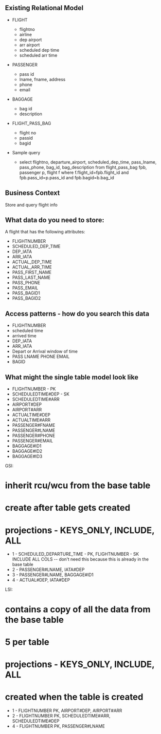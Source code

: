 ## Existing Relational Model
- FLIGHT
  - flightno
  - airline
  - dep airport
  - arr airport
  - scheduled dep time
  - scheduled arr time

- PASSENGER
  - pass id
  - lname, fname, address
  - phone
  - email

- BAGGAGE
  - bag id
  - description

- FLIGHT_PASS_BAG
  - flight no
  - passid
  - bagid

- Sample query
  - select flightno, departure_airport, scheduled_dep_time, pass_lname, pass_phone, bag_id, bag_description from flight_pass_bag fpb, passenger p, flight f where f.flight_id=fpb.flight_id and fpb.pass_id=p.pass_id and fpb.bagid=b.bag_id

## Business Context 
Store and query flight info

## What data do you need to store:
A flight that has the following attributes:
- FLIGHTNUMBER
- SCHEDULED_DEP_TIME
- DEP_IATA
- ARR_IATA
- ACTUAL_DEP_TIME
- ACTUAL_ARR_TIME
- PASS_FIRST_NAME 
- PASS_LAST_NAME 
- PASS_PHONE 
- PASS_EMAIL 
- PASS_BAGID1 
- PASS_BAGID2

## Access patterns - how do you search this data
- FLIGHTNUMBER
- scheduled time
- arrived time
- DEP_IATA
- ARR_IATA
- Depart or Arrival window of time
- PASS LNAME PHONE EMAIL
- BAGID

## What might the single table model look like
- FLIGHTNUMBER - PK
- SCHEDULEDTIME#DEP - SK
- SCHEDULEDTIME#ARR 
- AIRPORT#DEP 
- AIRPORT#ARR 
- ACTUALTIME#DEP 
- ACTUALTIME#ARR
- PASSENGER#FNAME 
- PASSENGER#LNAME 
- PASSENGER#PHONE 
- PASSENGER#EMAIL 
- BAGGAGE#ID1 
- BAGGAGE#ID2 
- BAGGAGE#ID3 

GSI:
# inherit rcu/wcu from the base table
# create after table gets created
# projections - KEYS_ONLY, INCLUDE, ALL
- 1 - SCHEDULED_DEPARTURE_TIME - PK, FLIGHTNUMBER - SK INCLUDE ALL COLS -- don't need this because this is already in the base table
- 2 - PASSENGER#LNAME, IATA#DEP
- 3 - PASSENGER#LNAME, BAGGAGE#ID1
- 4 - ACTUAL#DEP, IATA#DEP

LSI:
# contains a copy of all the data from the base table
# 5 per table
# projections - KEYS_ONLY, INCLUDE, ALL
# created when the table is created 
- 1 - FLIGHTNUMBER PK, AIRPORT#DEP, AIRPORT#ARR
- 2 - FLIGHTNUMBER PK, SCHEDULEDTIME#ARR, SCHEDULEDTIME#DEP
- 4 - FLIGHTNUMBER PK, PASSENGER#LNAME

 
